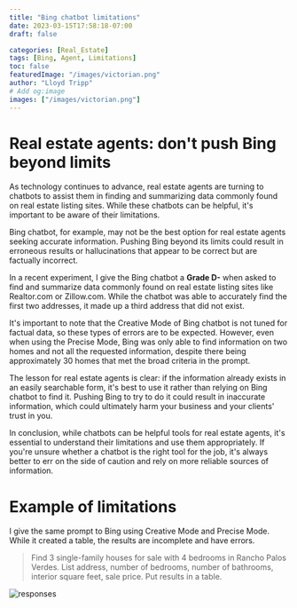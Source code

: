 ```yaml
---
title: "Bing chatbot limitations"
date: 2023-03-15T17:58:18-07:00
draft: false

categories: [Real_Estate]
tags: [Bing, Agent, Limitations]
toc: false
featuredImage: "/images/victorian.png"
author: "Lloyd Tripp"
# Add og:image 
images: ["/images/victorian.png"]
---
```

# Real estate agents: don't push Bing beyond limits
As technology continues to advance, real estate agents are turning to chatbots to assist them in finding and summarizing data commonly found on real estate listing sites. While these chatbots can be helpful, it's important to be aware of their limitations.

Bing chatbot, for example, may not be the best option for real estate agents seeking accurate information. Pushing Bing beyond its limits could result in erroneous results or hallucinations that appear to be correct but are factually incorrect.

In a recent experiment, I give the Bing chatbot a **Grade D-** when asked to find and summarize data commonly found on real estate listing sites like Realtor.com or Zillow.com. While the chatbot was able to accurately find the first two addresses, it made up a third address that did not exist.

It's important to note that the Creative Mode of Bing chatbot is not tuned for factual data, so these types of errors are to be expected. However, even when using the Precise Mode, Bing was only able to find information on two homes and not all the requested information, despite there being approximately 30 homes that met the broad criteria in the prompt.

The lesson for real estate agents is clear: if the information already exists in an easily searchable form, it's best to use it rather than relying on Bing chatbot to find it. Pushing Bing to try to do it could result in inaccurate information, which could ultimately harm your business and your clients' trust in you.

In conclusion, while chatbots can be helpful tools for real estate agents, it's essential to understand their limitations and use them appropriately. If you're unsure whether a chatbot is the right tool for the job, it's always better to err on the side of caution and rely on more reliable sources of information.

# Example of limitations

I give the same prompt to Bing using Creative Mode and Precise Mode. While it created a table, the results are incomplete and have errors.  
>Find 3 single-family houses for sale with 4 bedrooms in Rancho Palos Verdes. List address, number of bedrooms, number of bathrooms, interior square feet, sale price. Put results in a table.


![responses](/images/creative_precise_3_houses.png)